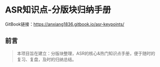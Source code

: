 # ASR知识点-分版块归纳手册

GitBook链接：https://anxiang1836.gitbook.io/asr-keypoints/

## 前言

> 本项目旨在建立：分版块整理，ASR的核心&热门知识点手册，便于随时的复习、复盘，及时的归纳总结。
